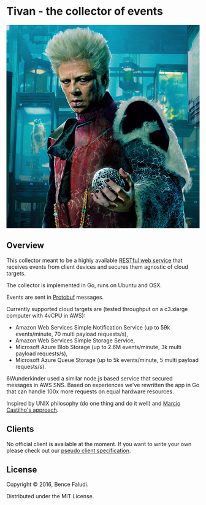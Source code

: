 # Tivan - the collector of events

![](docs/tivan.jpg)

## Overview

This collector meant to be a highly available [RESTful web service](https://github.com/sub-ninja/tivan/blob/master/main.go#L200) that receives events from client devices and secures them agnostic of cloud targets.

The collector is implemented in Go, runs on Ubuntu and OSX.

Events are sent in [Protobuf](https://github.com/sub-ninja/tivan/blob/master/payload/payload.proto) messages.

Currently supported cloud targets are (tested throughput on a c3.xlarge computer with 4vCPU in AWS):

* Amazon Web Services Simple Notification Service (up to 59k events/minute, 70 multi payload requests/s),
* Amazon Web Services Simple Storage Service,
* Microsoft Azure Blob Storage (up to 2.6M events/minute, 3k multi payload requests/s),
* Microsoft Azure Queue Storage (up to 5k events/minute, 5 multi payload requests/s).

6Wunderkinder used a similar node.js based service that secured messages in AWS SNS. Based on experiences we've rewritten the app in Go that can handle 100x more requests on equal hardware resources.

Inspired by UNIX philosophy (do one thing and do it well) and [Marcio Castilho's approach](http://marcio.io/2015/07/handling-1-million-requests-per-minute-with-golang/).

## Clients

No official client is available at the moment. If you want to write your own please check out our [pseudo client specification](docs/pseudo-client.md).

## License

Copyright © 2016, Bence Faludi.

Distributed under the MIT License.